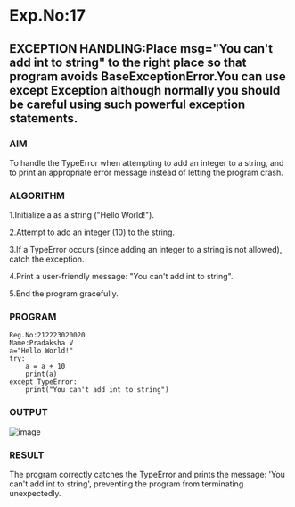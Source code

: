 # Exp.No:17  
## EXCEPTION HANDLING:Place msg="You can't add int to string" to the right place so that program avoids BaseExceptionError.You can use except Exception although normally you should be careful using such powerful exception statements.

### AIM  
To handle the TypeError when attempting to add an integer to a string, and to print an appropriate error message instead of letting the program crash.

### ALGORITHM

1.Initialize a as a string ("Hello World!").

2.Attempt to add an integer (10) to the string.

3.If a TypeError occurs (since adding an integer to a string is not allowed), catch the exception.

4.Print a user-friendly message: "You can't add int to string".

5.End the program gracefully.

### PROGRAM

```
Reg.No:212223020020
Name:Pradaksha V
a="Hello World!"
try:
    a = a + 10
    print(a)
except TypeError:
    print("You can't add int to string")
```

### OUTPUT

![image](https://github.com/user-attachments/assets/fcb96807-9681-4cf0-acc6-a2e295cc02a0)

### RESULT
The program correctly catches the TypeError and prints the message: 'You can't add int to string', preventing the program from terminating unexpectedly.
